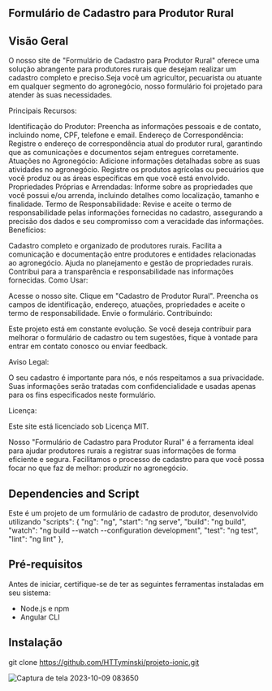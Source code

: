 ## Formulário de Cadastro para Produtor Rural



## Visão Geral

O nosso site de "Formulário de Cadastro para Produtor Rural" oferece uma solução abrangente para produtores rurais que desejam realizar um cadastro completo e preciso.Seja você um agricultor, 
pecuarista ou atuante em qualquer segmento do agronegócio, nosso formulário foi projetado para atender às suas necessidades.

Principais Recursos:

Identificação do Produtor:
Preencha as informações pessoais e de contato, incluindo nome, CPF, telefone e email.
Endereço de Correspondência:
Registre o endereço de correspondência atual do produtor rural, garantindo que as comunicações e documentos sejam entregues corretamente.
Atuações no Agronegócio:
Adicione informações detalhadas sobre as suas atividades no agronegócio. Registre os produtos agrícolas ou pecuários que você produz ou as áreas específicas em que você está envolvido.
Propriedades Próprias e Arrendadas:
Informe sobre as propriedades que você possui e/ou arrenda, incluindo detalhes como localização, tamanho e finalidade.
Termo de Responsabilidade:
Revise e aceite o termo de responsabilidade pelas informações fornecidas no cadastro, assegurando a precisão dos dados e seu compromisso com a veracidade das informações.
Benefícios:

Cadastro completo e organizado de produtores rurais.
Facilita a comunicação e documentação entre produtores e entidades relacionadas ao agronegócio.
Ajuda no planejamento e gestão de propriedades rurais.
Contribui para a transparência e responsabilidade nas informações fornecidas.
Como Usar:

Acesse o nosso site.
Clique em "Cadastro de Produtor Rural".
Preencha os campos de identificação, endereço, atuações, propriedades e aceite o termo de responsabilidade.
Envie o formulário.
Contribuindo:

Este projeto está em constante evolução. Se você deseja contribuir para melhorar o formulário de cadastro ou tem sugestões, fique à vontade para entrar em contato conosco ou enviar feedback.

Aviso Legal:

O seu cadastro é importante para nós, e nós respeitamos a sua privacidade. Suas informações serão tratadas com confidencialidade e usadas apenas para os fins especificados neste formulário.

Licença:

Este site está licenciado sob Licença MIT.

Nosso "Formulário de Cadastro para Produtor Rural" é a ferramenta ideal para ajudar produtores rurais a registrar suas informações de forma eficiente e segura. Facilitamos o processo
de cadastro para que você possa focar no que faz de melhor: produzir no agronegócio.


## Dependencies and Script

Este é um projeto de um formulário de cadastro de produtor, desenvolvido utilizando 
  "scripts": {
    "ng": "ng",
    "start": "ng serve",
    "build": "ng build",
    "watch": "ng build --watch --configuration development",
    "test": "ng test",
    "lint": "ng lint"
  },

## Pré-requisitos

Antes de iniciar, certifique-se de ter as seguintes ferramentas instaladas em seu sistema:

- Node.js e npm
- Angular CLI


## Instalação


  git clone https://github.com/HTTyminski/projeto-ionic.git

  
![Captura de tela 2023-10-09 083650](https://github.com/HTTyminski/projeto-ionic/assets/50127150/c3a30753-a006-47ef-97df-7c8429252241)

